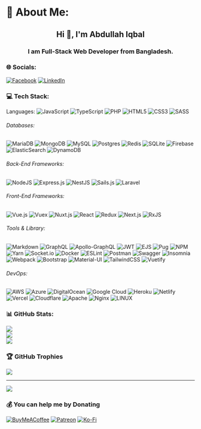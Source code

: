  # 💫 About Me:
<h2 align="center">Hi 👋, I'm Abdullah Iqbal</h1>
<h3 align="center">I am Full-Stack Web Developer from Bangladesh.</h3>

### 🌐 Socials:
[![Facebook](https://img.shields.io/badge/Facebook-%231877F2.svg?logo=Facebook&logoColor=white)](https://facebook.com/iqbal0045) [![LinkedIn](https://img.shields.io/badge/LinkedIn-%230077B5.svg?logo=linkedin&logoColor=white)](https://linkedin.com/in/iqbal045) 

### 💻 Tech Stack:
Languages:
![JavaScript](https://img.shields.io/badge/javascript-%23323330.svg?style=flat&logo=javascript&logoColor=%23F7DF1E) ![TypeScript](https://img.shields.io/badge/typescript-%23007ACC.svg?style=flat&logo=typescript&logoColor=white) ![PHP](https://img.shields.io/badge/php-%23777BB4.svg?style=flat&logo=php&logoColor=white) ![HTML5](https://img.shields.io/badge/html5-%23E34F26.svg?style=flat&logo=html5&logoColor=white) ![CSS3](https://img.shields.io/badge/css3-%231572B6.svg?style=flat&logo=css3&logoColor=white) ![SASS](https://img.shields.io/badge/SASS-hotpink.svg?style=flat&logo=SASS&logoColor=white)

###### Databases:
![MariaDB](https://img.shields.io/badge/MariaDB-003545?style=flat&logo=mariadb&logoColor=white) ![MongoDB](https://img.shields.io/badge/MongoDB-%234ea94b.svg?style=flat&logo=mongodb&logoColor=white) ![MySQL](https://img.shields.io/badge/MySQL-%2300f.svg?style=flat&logo=mysql&logoColor=white) ![Postgres](https://img.shields.io/badge/PostreSQL-%23316192.svg?style=flat&logo=postgresql&logoColor=white) ![Redis](https://img.shields.io/badge/Redis-%23DD0031.svg?style=flat&logo=redis&logoColor=white) ![SQLite](https://img.shields.io/badge/SQLite-%2307405e.svg?style=flat&logo=sqlite&logoColor=white) ![Firebase](https://img.shields.io/badge/Firebase-%23039BE5.svg?style=flat&logo=firebase) ![ElasticSearch](https://img.shields.io/badge/-ElasticSearch-005571?style=flat&logo=elasticsearch) ![DynamoDB](https://img.shields.io/badge/DynamoDB-4053d6?style=flat&logo=amazon-dynamodb&logoColor=white)

###### Back-End Frameworks: 
![NodeJS](https://img.shields.io/badge/Node.js-6DA55F?style=flat&logo=node.js&logoColor=white) ![Express.js](https://img.shields.io/badge/Express.js-%23404d59.svg?style=flat&logo=express&logoColor=%2361DAFB) ![NestJS](https://img.shields.io/badge/NestJS-%23E0234E.svg?style=flat&logo=nestjs&logoColor=white) ![Sails.js](https://img.shields.io/badge/Sails.js-6574CD?style=flat&logo=sails.js&logoColor=white) ![Laravel](https://img.shields.io/badge/Laravel-%23FF2D20.svg?style=flat&logo=laravel&logoColor=white)

###### Front-End Frameworks: 
![Vue.js](https://img.shields.io/badge/Vue.js-%2335495e.svg?style=flat&logo=vuedotjs&logoColor=%234FC08D) ![Vuex](https://img.shields.io/badge/Vuex-42b883?style=flat&logo=vue.js&logoColor=white) ![Nuxt.js](https://img.shields.io/badge/Nuxt.js-00C58E?style=flat&logo=nuxt.js&logoColor=white) ![React](https://img.shields.io/badge/React-%2320232a.svg?style=flat&logo=react&logoColor=%2361DAFB) ![Redux](https://img.shields.io/badge/Redux-764ABC?style=flat&logo=redux&logoColor=white)  ![Next.js](https://img.shields.io/badge/Next.js-%23000000.svg?style=flat&logo=next.js&logoColor=white) ![RxJS](https://img.shields.io/badge/RxJS-%23B7178C.svg?style=flat&logo=reactivex&logoColor=white)

###### Tools & Library:
![Markdown](https://img.shields.io/badge/Markdown-%23000000.svg?style=flat&logo=markdown&logoColor=white) ![GraphQL](https://img.shields.io/badge/-GraphQL-E10098?style=flat&logo=graphql&logoColor=white) ![Apollo-GraphQL](https://img.shields.io/badge/-ApolloGraphQL-311C87?style=flat&logo=apollo-graphql) ![JWT](https://img.shields.io/badge/JWT-black?style=flat&logo=JSON%20web%20tokens) ![EJS](https://img.shields.io/badge/EJS-%23039BE5.svg?style=flat&logo=ejs&logoColor=white) ![Pug](https://img.shields.io/badge/Pug-FFF?style=flat&logo=pug&logoColor=A86454) ![NPM](https://img.shields.io/badge/NPM-%23FF2D20.svg?style=flat&logo=npm&logoColor=white) ![Yarn](https://img.shields.io/badge/yarn-%232C8EBB.svg?style=flat&logo=yarn&logoColor=white) ![Socket.io](https://img.shields.io/badge/Socket.io-black?style=flat&logo=socket.io&badgeColor=010101) ![Docker](https://img.shields.io/badge/docker-%230db7ed.svg?style=flat&logo=docker&logoColor=white) ![ESLint](https://img.shields.io/badge/ESLint-4B3263?style=flat&logo=eslint&logoColor=white) ![Postman](https://img.shields.io/badge/Postman-FF6C37?style=flat&logo=postman&logoColor=white) ![Swagger](https://img.shields.io/badge/-Swagger-%23Clojure?style=flat&logo=swagger&logoColor=white) ![Insomnia](https://img.shields.io/badge/Insomnia-black?style=flat&logo=insomnia&logoColor=5849BE) ![Webpack](https://img.shields.io/badge/Webpack-%238DD6F9.svg?style=flat&logo=webpack&logoColor=black) ![Bootstrap](https://img.shields.io/badge/Bootstrap-%23563D7C.svg?style=flat&logo=bootstrap&logoColor=white) ![Material-UI](https://img.shields.io/badge/Material--UI-%230081CB.svg?style=flat&logo=material-ui&logoColor=white) ![TailwindCSS](https://img.shields.io/badge/TailwindCSS-%2338B2AC.svg?style=flat&logo=tailwind-css&logoColor=white) ![Vuetify](https://img.shields.io/badge/Vuetify-1867C0?style=flat&logo=vuetify&logoColor=AEDDFF) 

###### DevOps:
![AWS](https://img.shields.io/badge/AWS-%23FCC624.svg?style=flat&logo=amazon-aws&logoColor=black) ![Azure](https://img.shields.io/badge/azure-%230072C6.svg?style=flat&logo=azure-devops&logoColor=white) ![DigitalOcean](https://img.shields.io/badge/DigitalOcean-%230167ff.svg?style=flat&logo=digitalOcean&logoColor=white)  ![Google Cloud](https://img.shields.io/badge/Google%20Cloud-%234285F4.svg?style=flat&logo=google-cloud&logoColor=white) ![Heroku](https://img.shields.io/badge/heroku-%23430098.svg?style=flat&logo=heroku&logoColor=white) ![Netlify](https://img.shields.io/badge/netlify-%23000000.svg?style=flat&logo=netlify&logoColor=#00C7B7) ![Vercel](https://img.shields.io/badge/vercel-%23000000.svg?style=flat&logo=vercel&logoColor=white) ![Cloudflare](https://img.shields.io/badge/Cloudflare-F38020?style=flat&logo=Cloudflare&logoColor=white) ![Apache](https://img.shields.io/badge/apache-%23D42029.svg?style=flat&logo=apache&logoColor=white) ![Nginx](https://img.shields.io/badge/nginx-%23009639.svg?style=flat&logo=nginx&logoColor=white) ![LINUX](https://img.shields.io/badge/Linux-D9D9D9?style=flat&logo=linux&logoColor=black)

### 📊 GitHub Stats:
![](https://github-readme-stats.vercel.app/api?username=iqbal045&theme=material-palenight&hide_border=false&include_all_commits=true&count_private=true)<br/>
![](https://github-readme-streak-stats.herokuapp.com/?user=iqbal045&theme=material-palenight&hide_border=false)<br/>
![](https://github-readme-stats.vercel.app/api/top-langs/?username=iqbal045&theme=material-palenight&hide_border=false&include_all_commits=true&count_private=true&layout=compact)

### 🏆 GitHub Trophies
![](https://github-profile-trophy.vercel.app/?username=iqbal045&theme=dark_dimmed&no-frame=true&no-bg=false&margin-w=4&column=7)

---
[![](https://visitcount.itsvg.in/api?id=iqbal045&icon=0&color=9)](https://visitcount.itsvg.in)

### 💰 You can help me by Donating
  [![BuyMeACoffee](https://img.shields.io/badge/Buy%20Me%20a%20Coffee-ffdd00?style=for-the-badge&logo=buy-me-a-coffee&logoColor=black)](https://buymeacoffee.com/iqbal045) [![Patreon](https://img.shields.io/badge/Patreon-F96854?style=for-the-badge&logo=patreon&logoColor=white)](https://patreon.com/iqbal045) [![Ko-Fi](https://img.shields.io/badge/Ko--fi-F16061?style=for-the-badge&logo=ko-fi&logoColor=white)](https://ko-fi.com/iqbal045) 

  
<!-- Proudly created with GPRM ( https://gprm.itsvg.in ) -->
